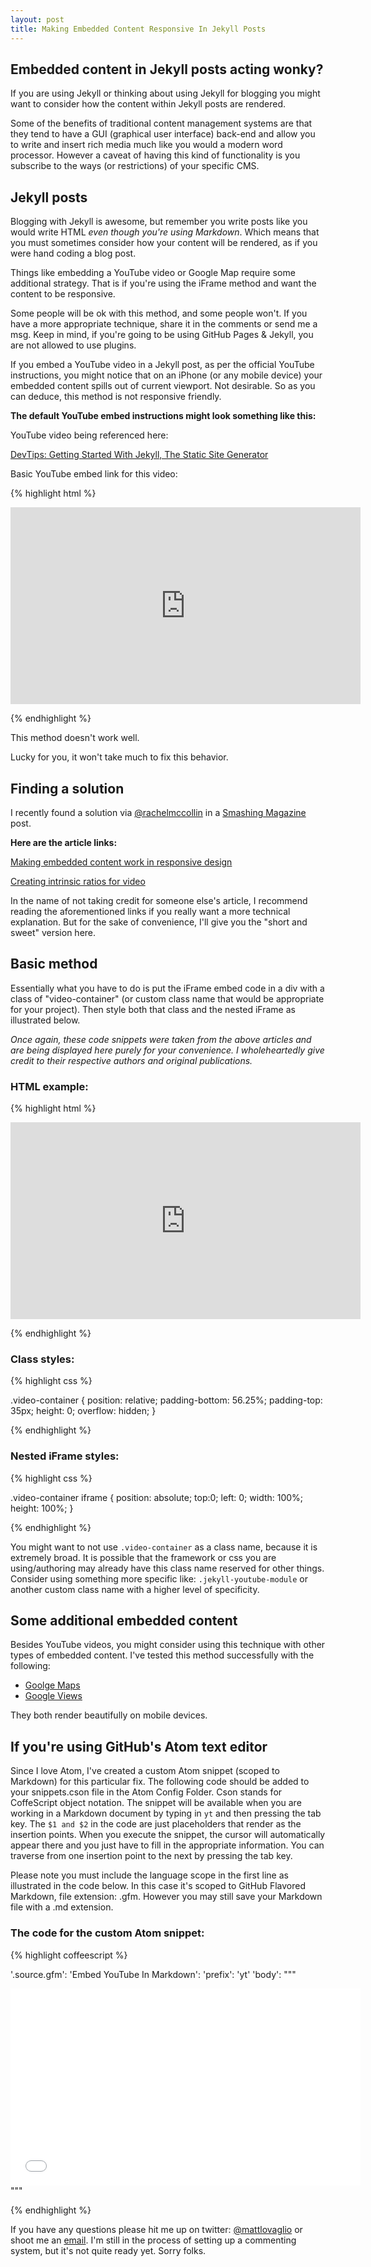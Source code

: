 ```yaml
---
layout: post
title: Making Embedded Content Responsive In Jekyll Posts
---
```


## Embedded content in Jekyll posts acting wonky?

If you are using Jekyll or thinking about using Jekyll for blogging you might want to consider how the content within Jekyll posts are rendered.

Some of the benefits of traditional content management systems are that they tend to have a GUI (graphical user interface) back-end and allow you to write and insert rich media much like you would a modern word processor. However a caveat of having this kind of functionality is you subscribe to the ways (or restrictions) of your specific CMS.

## Jekyll posts

Blogging with Jekyll is awesome, but remember you write posts like you would write HTML *even though you're using Markdown*. Which means that you must sometimes consider how your content will be rendered, as if you were hand coding a blog post.

Things like embedding a YouTube video or Google Map require some additional strategy. That is if you're using the iFrame method and want the content to be responsive.

<div class="message">Some people will be ok with this method, and some people won't. If you have a more appropriate technique, share it in the comments or send me a msg. Keep in mind, if you're going to be using GitHub Pages & Jekyll, you are not allowed to use plugins.</div>

If you embed a YouTube video in a Jekyll post, as per the official YouTube instructions, you might notice that on an iPhone (or any mobile device) your embedded content spills out of current viewport. Not desirable. So as you can deduce, this method is not responsive friendly.

**The default YouTube embed instructions might look something like this:**

YouTube video being referenced here:

[DevTips: Getting Started With Jekyll, The Static Site Generator](https://www.youtube.com/watch?v=iWowJBRMtpc)

Basic YouTube embed link for this video:

{% highlight html %}

<iframe width="560" height="315" src="https://www.youtube.com/embed/iWowJBRMtpc" frameborder="0" allowfullscreen></iframe>

{% endhighlight %}

This method doesn't work well.

Lucky for you, it won't take much to fix this behavior.

## Finding a solution

I recently found a solution via [@rachelmccollin](https://twitter.com/rachelmccollin) in a [Smashing Magazine](http://www.smashingmagazine.com) post.

**Here are the article links:**

[Making embedded content work in responsive design](http://www.smashingmagazine.com/2014/02/27/making-embedded-content-work-in-responsive-design/)

[Creating intrinsic ratios for video](http://alistapart.com/article/creating-intrinsic-ratios-for-video)

In the name of not taking credit for someone else's article, I recommend reading the aforementioned links if you really want a more technical explanation. But for the sake of convenience, I'll give you the "short and sweet" version here.

## Basic method

Essentially what you have to do is put the iFrame embed code in a div with a class of "video-container" (or custom class name that would be appropriate for your project). Then style both that class and the nested iFrame as illustrated below.

*Once again, these code snippets were taken from the above articles and are being displayed here purely for your convenience. I wholeheartedly give credit to their respective authors and original publications.*

### HTML example:

{% highlight html %}

<div class="video-container">
  <iframe width="560" height="315" src="https://www.youtube.com/embed/iWowJBRMtpc" frameborder="0" allowfullscreen></iframe>
</div>

{% endhighlight %}

### Class styles:

{% highlight css %}

.video-container {
    position: relative;
    padding-bottom: 56.25%;
    padding-top: 35px;
    height: 0;
    overflow: hidden;
}

{% endhighlight %}

### Nested iFrame styles:

{% highlight css %}

.video-container iframe {
    position: absolute;
    top:0;
    left: 0;
    width: 100%;
    height: 100%;
}

{% endhighlight %}

You might want to not use `.video-container` as a class name, because it is extremely broad. It is possible that the framework or css you are using/authoring may already have this class name reserved for other things. Consider using something more specific like: `.jekyll-youtube-module` or another custom class name with a higher level of specificity.

## Some additional embedded content

Besides YouTube videos, you might consider using this technique with other types of embedded content. I've tested this method successfully with the following:

* [Goolge Maps](https://www.google.com/maps)
* [Google Views](https://www.google.com/maps/views/home?gl=us)

They both render beautifully on mobile devices.

## If you're using GitHub's Atom text editor

Since I love Atom, I've created a custom Atom snippet (scoped to Markdown) for this particular fix. The following code should be added to your snippets.cson file in the Atom Config Folder. Cson stands for CoffeScript object notation. The snippet will be available when you are working in a Markdown document by typing in `yt` and then pressing the tab key. The `$1 and $2` in the code are just placeholders that render as the insertion points. When you execute the snippet, the cursor will automatically appear there and you just have to fill in the appropriate information. You can traverse from one insertion point to the next by pressing the tab key.

<div class="message">Please note you must include the language scope in the first line as illustrated in the code below. In this case it's scoped to GitHub Flavored Markdown, file extension: .gfm. However you may still save your Markdown file with a .md extension.</div>

### The code for the custom Atom snippet:

{% highlight coffeescript %}

'.source.gfm':
  'Embed YouTube In Markdown':
    'prefix': 'yt'
    'body': """<div class="$1">
      <iframe width="560" height="315" src="$2" frameborder="0" allowfullscreen></iframe>
    </div>"""

{% endhighlight %}

If you have any questions please hit me up on twitter: [@mattlovaglio](https://twitter.com/mattlovaglio) or shoot me an [email](http://www.mattlovaglio.com/about). I'm still in the process of setting up a commenting system, but it's not quite ready yet. Sorry folks.
